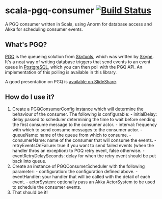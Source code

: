 scala-pgq-consumer [![Build Status](https://travis-ci.org/BrandwatchLtd/pgq-consumer.svg)](https://travis-ci.org/BrandwatchLtd/pgq-consumer)
============

A PGQ consumer written in Scala, using Anorm for database access and Akka for scheduling consumer events.

What's PGQ?
-----------

[PGQ](https://wiki.postgresql.org/wiki/PGQ_Tutorial) is the queueing solution from [Skytools](https://wiki.postgresql.org/wiki/Skytools), which was written by [Skype](http://www.skype.com/en/). It's a neat way of writing database triggers that send events to an event queue in [PostgreSQL](http://www.postgresql.org/), which you can then poll with the PGQ API. An implementation of this polling is available in this library. 

A good presentation on PGQ is [available on SlideShare](http://www.slideshare.net/adorepump/skytools-pgq-queues-and-applications).

How do I use it?
----------------

  1. Create a PGQConsumerConfig instance which will determine the behaviour of the consumer. The following is configurable:
    - initialDelay: delay passed to scheduler determining the time to wait before sending the first consume message to the consumer actor.
    - interval: frequency with which to send consume messages to the consumer actor.
    - queueName: name of the queue from which to consume.
    - consumerName: name of the consumer that will consume the events.
    - retryEventsOnFailure: true if you want to send failed events (when the handler thros an exception) to PGQ retry event, false otherwise.
    - eventRetryDelaySeconds: delay for when the retry event should be put back into queue.
  2. Create an instance of PGQConsumerScheduler with the following parameter:
    - configuration: the configuration defined above.
    - eventHandler: your handler that will be called with the detail of each event.
    - actorSystem: optionally pass an Akka ActorSystem to be used to schedule the consumer events.
  3. That should be it!
